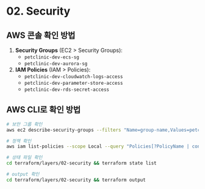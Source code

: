 # 02. Security

## AWS 콘솔 확인 방법

1. **Security Groups** (EC2 > Security Groups):
    - `petclinic-dev-ecs-sg`
    - `petclinic-dev-aurora-sg`
2. **IAM Policies** (IAM > Policies):
    - `petclinic-dev-cloudwatch-logs-access`
    - `petclinic-dev-parameter-store-access`
    - `petclinic-dev-rds-secret-access`

## AWS CLI로 확인 방법

```bash
# 보안 그룹 확인
aws ec2 describe-security-groups --filters "Name=group-name,Values=petclinic-dev-*" --region ap-northeast-2 --query "SecurityGroups[*].[GroupName,GroupId]" --output table

# 정책 확인
aws iam list-policies --scope Local --query "Policies[?PolicyName | contains(@, 'petclinic-dev')].[PolicyName,Arn]" --output table

# 상태 파일 확인
cd terraform/layers/02-security && terraform state list

# output 확인
cd terraform/layers/02-security && terraform output